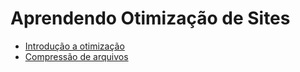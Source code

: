 # Aprendendo Otimização de Sites

- [Introdução a otimização](http://hugobessa.com.br/introducao-a-otimizacao/)
- [Compressão de arquivos](http://hugobessa.com.br/otimizacao-compressao-de-arquivos/)
